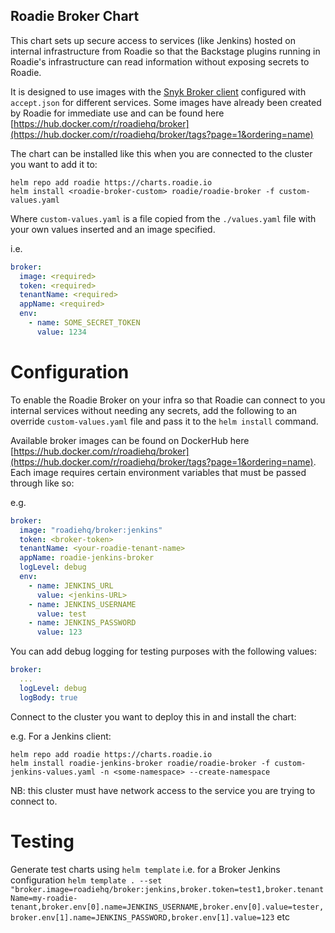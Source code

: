 
## Roadie Broker Chart

This chart sets up secure access to services (like Jenkins) hosted on internal infrastructure from Roadie so that the Backstage plugins running in Roadie's infrastructure can read information without exposing secrets to Roadie.

It is designed to use images with the [Snyk Broker client](https://docs.snyk.io/enterprise-setup/snyk-broker) configured with `accept.json` for different services. Some images have already been created by Roadie for immediate use and can be found here [https://hub.docker.com/r/roadiehq/broker](https://hub.docker.com/r/roadiehq/broker/tags?page=1&ordering=name)

The chart can be installed like this when you are connected to the cluster you want to add it to:
```shell
helm repo add roadie https://charts.roadie.io
helm install <roadie-broker-custom> roadie/roadie-broker -f custom-values.yaml
```

Where `custom-values.yaml` is a file copied from the `./values.yaml` file with your own values inserted and an image specified. 

i.e.
```yaml
broker:
  image: <required>
  token: <required>
  tenantName: <required>
  appName: <required>
  env:
    - name: SOME_SECRET_TOKEN
      value: 1234
```

# Configuration

To enable the Roadie Broker on your infra so that Roadie can connect to you internal services without needing any secrets, add the following to an override `custom-values.yaml` file and pass it to the `helm install` command. 

Available broker images can be found on DockerHub here [https://hub.docker.com/r/roadiehq/broker](https://hub.docker.com/r/roadiehq/broker/tags?page=1&ordering=name). Each image requires certain environment variables that must be passed through like so:

e.g.
```yaml
broker:
  image: "roadiehq/broker:jenkins"
  token: <broker-token>
  tenantName: <your-roadie-tenant-name>
  appName: roadie-jenkins-broker
  logLevel: debug
  env:
    - name: JENKINS_URL
      value: <jenkins-URL>
    - name: JENKINS_USERNAME
      value: test
    - name: JENKINS_PASSWORD
      value: 123
```

You can add debug logging for testing purposes with the following values:

```yaml
broker:
  ...
  logLevel: debug
  logBody: true
```

Connect to the cluster you want to deploy this in and install the chart:

e.g. For a Jenkins client:
```shell
helm repo add roadie https://charts.roadie.io
helm install roadie-jenkins-broker roadie/roadie-broker -f custom-jenkins-values.yaml -n <some-namespace> --create-namespace
```

NB: this cluster must have network access to the service you are trying to connect to. 

# Testing

Generate test charts using `helm template` i.e. for a Broker Jenkins configuration `helm template . --set "broker.image=roadiehq/broker:jenkins,broker.token=test1,broker.tenantName=my-roadie-tenant,broker.env[0].name=JENKINS_USERNAME,broker.env[0].value=tester,broker.env[1].name=JENKINS_PASSWORD,broker.env[1].value=123` etc

